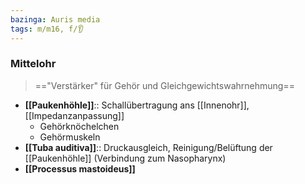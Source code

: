 ```yaml
---
bazinga: Auris media
tags: m/m16, f/👂
---
```

### Mittelohr 
> =="Verstärker" für Gehör und Gleichgewichtswahrnehmung==
- **[[Paukenhöhle]]**:: Schallübertragung ans [[Innenohr]], [[Impedanzanpassung]]
	- Gehörknöchelchen
	- Gehörmuskeln
- **[[Tuba auditiva]]**:: Druckausgleich, Reinigung/Belüftung der [[Paukenhöhle]] (Verbindung zum Nasopharynx)
- **[[Processus mastoideus]]**